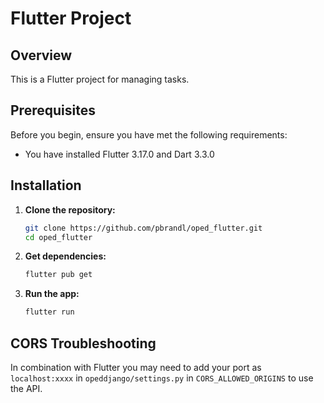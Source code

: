 # Flutter Project

## Overview

This is a Flutter project for managing tasks.

## Prerequisites

Before you begin, ensure you have met the following requirements:

- You have installed Flutter 3.17.0 and Dart 3.3.0
  
## Installation

1. **Clone the repository:**

    ```bash
    git clone https://github.com/pbrandl/oped_flutter.git
    cd oped_flutter
    ```

2. **Get dependencies:**

    ```bash
    flutter pub get
    ```

3. **Run the app:**

    ```bash
    flutter run
    ```

## CORS Troubleshooting

In combination with Flutter you may need to add your port as `localhost:xxxx` in `opeddjango/settings.py` in `CORS_ALLOWED_ORIGINS` to use the API.  
